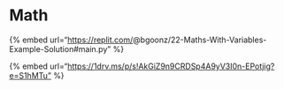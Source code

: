 Math
====

{% embed url=“https://replit.com/<span class="citation" data-cites="bgoonz/22-Maths-With-Variables-Example-Solution">@bgoonz/22-Maths-With-Variables-Example-Solution</span>\#main.py” %}

{% embed url=“https://1drv.ms/p/s!AkGiZ9n9CRDSp4A9yV3I0n-EPotjig?e=S1hMTu” %}
